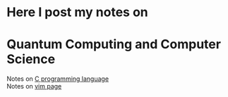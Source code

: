 

# Here I post my notes on 
# Quantum Computing and Computer Science

Notes on [C programming language](Programming/C.md)\
Notes on [vim page](vim.md)